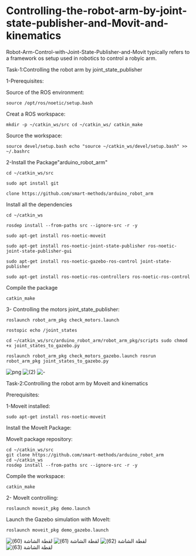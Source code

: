 # Controlling-the-robot-arm-by-joint-state-publisher-and-Movit-and-kinematics
Robot-Arm-Control-with-Joint-State-Publisher-and-Movit typically refers to a framework os setup used in robotics to control a robyic arm.


Task-1:Controlling the robot arm by joint_state_publisher

1-Prerequisites:

Source of the ROS environment:

    source /opt/ros/noetic/setup.bash

Creat a ROS workspace:

    mkdir -p ~/catkin_ws/src cd ~/catkin_ws/ catkin_make

Source the workspace:

    source devel/setup.bash echo "source ~/catkin_ws/devel/setup.bash" >> ~/.bashrc

2-Install the Package"arduino_robot_arm"

    cd ~/catkin_ws/src

    sudo apt install git

    clone https://github.com/smart-methods/arduino_robot_arm

Install all the dependencies

    cd ~/catkin_ws

    rosdep install --from-paths src --ignore-src -r -y

    sudo apt-get install ros-noetic-moveit

    sudo apt-get install ros-noetic-joint-state-publisher ros-noetic-joint-state-publisher-gui

    sudo apt-get install ros-noetic-gazebo-ros-control joint-state-publisher

    sudo apt-get install ros-noetic-ros-controllers ros-noetic-ros-control

Compile the package

    catkin_make

3- Controlling the motors joint_state_publisher:

    roslaunch robot_arm_pkg check_motors.launch

    rostopic echo /joint_states

    cd ~/catkin_ws/src/arduino_robot_arm/robot_arm_pkg/scripts sudo chmod +x joint_states_to_gazebo.py

    roslaunch robot_arm_pkg check_motors_gazebo.launch rosrun robot_arm_pkg joint_states_to_gazebo.py

![png](https://github.com/user-attachments/assets/06cea7fb-04f2-4a12-b904-e1127b60eb0c)
![ (2)](https://github.com/user-attachments/assets/5ded36db-ecc4-4ccb-894a-f52a8a403cee)
![-](https://github.com/user-attachments/assets/493cc8ab-a1c0-4f1e-9cd9-ddd1afd4df6d)


Task-2:Controlling the robot arm by Moveit and kinematics

Prerequisites:

1-Moveit installed:

    sudo apt-get install ros-noetic-moveit

Install the MoveIt Package:

MoveIt package repository:

    cd ~/catkin_ws/src
    git clone https://github.com/smart-methods/arduino_robot_arm
    cd ~/catkin_ws
    rosdep install --from-paths src --ignore-src -r -y

Compile the workspace:

    catkin_make

2- MoveIt controlling:

    roslaunch moveit_pkg demo.launch

Launch the Gazebo simulation with MoveIt:

    roslaunch moveit_pkg demo_gazebo.launch

![‏‏لقطة الشاشة (60)](https://github.com/user-attachments/assets/41090445-8294-449f-b3a9-c7f016c4670f)
![‏‏لقطة الشاشة (61)](https://github.com/user-attachments/assets/4afc4a90-0070-42c8-9c96-18546873ce3b)
![‏‏لقطة الشاشة (62)](https://github.com/user-attachments/assets/7b319fe1-db94-4fb5-82f4-3a873545ad4d)
![‏‏لقطة الشاشة (63)](https://github.com/user-attachments/assets/440c9b53-db12-4104-a2e8-31d10f4c691e)






